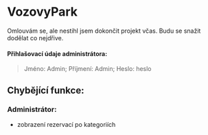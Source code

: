 # VozovyPark
Omlouvám se, ale nestihl jsem dokončit projekt včas. Budu se snažit dodělat co nejdřive.

#### Přihlašovací údaje administrátora:
> Jméno: Admin; Příjmení: Admin; Heslo: heslo

## Chybějící funkce:
### Administrátor:
- zobrazení rezervací po kategoriích
